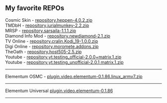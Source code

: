 ## My favorite REPOs

Cosmic Skin - 
<a href="repository.heppen-4.0.2.zip">repository.heppen-4.0.2.zip</a><br>
TMDbH - 
<a href="repository.jurialmunkey-2.2.zip">repository.jurialmunkey-2.2.zip</a><br>
MRSP - 
<a href="repository.sarsaila-1.1.1.zip">repository.sarsaila-1.1.1.zip</a><br>
Diamond Info Mod - 
<a href="repository.newdiamond-2.1.zip">repository.newdiamond-2.1.zip</a><br>
TV Online - 
<a href="repository.cralin.Kodi_19-1.0.0.zip">repository.cralin.Kodi_19-1.0.0.zip</a><br>
Digi Online - 
<a href="repository.moromete.addons.zip">repository.moromete.addons.zip</a><br>
TheOath - 
<a href="repository.host505-2.5.zip">repository.host505-2.5.zip</a><br>
Youtube - 
<a href="repository.yt.testing_official-2.0.0+matrix.1.zip">repository.yt.testing_official-2.0.0+matrix.1.zip</a><br>
Youtube - 
<a href="repository.yt.testing_unofficial-2.0.1 matrix.1.zip">repository.yt.testing_unofficial-2.0.1 matrix.1.zip</a><br>
<hr>
Elementum OSMC - 
<a href="plugin.video.elementum-0.1.86.linux_armv7.zip">plugin.video.elementum-0.1.86.linux_armv7.zip</a><br>
<hr>
Elementum Universal
<a href="https://github.com/elgatito/plugin.video.elementum/releases/download/v0.1.86/plugin.video.elementum-0.1.86.zip">plugin.video.elementum-0.1.86</a><br>
<hr>

